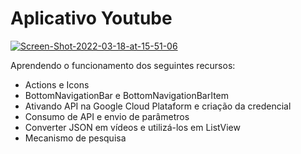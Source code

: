 # Aplicativo Youtube


<a href="https://ibb.co/rQHjKXc"><img src="https://i.ibb.co/GdR6frt/Screen-Shot-2022-03-18-at-15-51-06.png" alt="Screen-Shot-2022-03-18-at-15-51-06" border="0"></a>

Aprendendo o funcionamento dos seguintes recursos:
 - Actions e Icons
 - BottomNavigationBar e BottomNavigationBarItem
 - Ativando API na Google Cloud Plataform e criação da credencial
 - Consumo de API e envio de parâmetros
 - Converter JSON em vídeos e utilizá-los em ListView
 - Mecanismo de pesquisa
